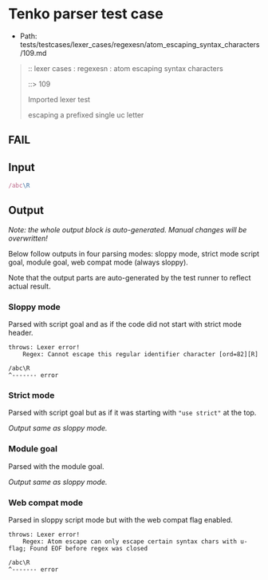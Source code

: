 # Tenko parser test case

- Path: tests/testcases/lexer_cases/regexesn/atom_escaping_syntax_characters/109.md

> :: lexer cases : regexesn : atom escaping syntax characters
>
> ::> 109
>
> Imported lexer test
>
> escaping a prefixed single uc letter

## FAIL

## Input

`````js
/abc\R
`````

## Output

_Note: the whole output block is auto-generated. Manual changes will be overwritten!_

Below follow outputs in four parsing modes: sloppy mode, strict mode script goal, module goal, web compat mode (always sloppy).

Note that the output parts are auto-generated by the test runner to reflect actual result.

### Sloppy mode

Parsed with script goal and as if the code did not start with strict mode header.

`````
throws: Lexer error!
    Regex: Cannot escape this regular identifier character [ord=82][R]

/abc\R
^------- error
`````

### Strict mode

Parsed with script goal but as if it was starting with `"use strict"` at the top.

_Output same as sloppy mode._

### Module goal

Parsed with the module goal.

_Output same as sloppy mode._

### Web compat mode

Parsed in sloppy script mode but with the web compat flag enabled.

`````
throws: Lexer error!
    Regex: Atom escape can only escape certain syntax chars with u-flag; Found EOF before regex was closed

/abc\R
^------- error
`````

